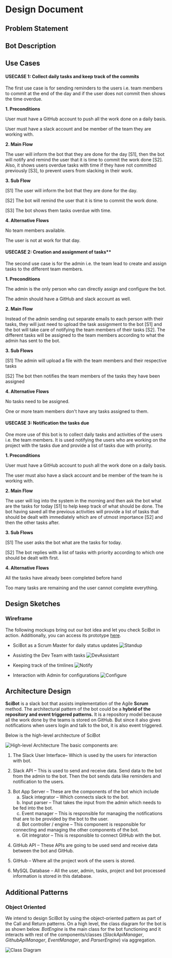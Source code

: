 # Design Document

## Problem Statement

## Bot Description

## Use Cases

#### USECASE 1: Collect daily tasks and keep track of the commits

The first use case is for sending reminders to the users i.e. team members to commit at the end of the day and if the user does not commit then shows the time overdue.

**1. Preconditions**

User must have a GitHub account to push all the work done on a daily basis.

User must have a slack account and be member of the team they are working with.

**2. Main Flow**

The user will inform the bot that they are done for the day [S1], then the bot will notify and remind the user that it is time to commit the work done [S2]. Also, it shows users overdue tasks with time if they have not committed previously [S3], to prevent users from slacking in their work.

**3. Sub Flow**

[S1] The user will inform the bot that they are done for the day.

[S2] The bot will remind the user that it is time to commit the work done.

[S3] The bot shows them tasks overdue with time.

**4. Alternative Flows**

No team members available.

The user is not at work for that day.

#### USECASE 2: Creation and assignment of tasks**

The second use case is for the admin i.e. the team lead to create and assign tasks to the different team members.

**1. Preconditions**

The admin is the only person who can directly assign and configure the bot.

The admin should have a GitHub and slack account as well.

**2. Main Flow**

Instead of the admin sending out separate emails to each person with their tasks, they will just need to upload the task assignment to the bot [S1] and the bot will take care of notifying the team members of their tasks [S2]. The different tasks will be assigned to the team members according to what the admin has sent to the bot.

**3. Sub Flows**

[S1] The admin will upload a file with the team members and their respective tasks

[S2] The bot then notifies the team members of the tasks they have been assigned

**4. Alternative Flows**

No tasks need to be assigned.

One or more team members don&#39;t have any tasks assigned to them.

#### USECASE 3: Notification the tasks due

One more use of this bot is to collect daily tasks and activities of the users i.e. the team members. It is used notifying the users who are working on the project with the tasks due and provide a list of tasks due with priority.

**1. Preconditions**

User must have a GitHub account to push all the work done on a daily basis.

The user must also have a slack account and be member of the team he is working with.

**2. Main Flow**

The user will log into the system in the morning and then ask the bot what are the tasks for today [S1] to help keep track of what should be done. The bot having saved all the previous activities will provide a list of tasks that should be dealt with immediately which are of utmost importance [S2] and then the other tasks after.

**3. Sub Flows**

[S1] The user asks the bot what are the tasks for today.

[S2] The bot replies with a list of tasks with priority according to which one should be dealt with first.

**4. Alternative Flows**

All the tasks have already been completed before hand

Too many tasks are remaining and the user cannot complete everything.

## Design Sketches

### Wireframe  
The following mockups bring out our bot idea and let you check SciBot in action. Additionally, you can access its prototype [here](https://app.walkiebot.co/anon/2n90g-5htfz/story/daily-scrum-meeting "View prototype").

* SciBot as a Scrum Master for daily status updates
![Standup](Mockup/Standup.png?raw=true "Standup")

* Assisting the Dev Team with tasks
![DevAssistant](Mockup/DevAssistant.png?raw=true "DevAssistant")

* Keeping track of the timlines
![Notify](Mockup/Notify.png?raw=true "Notify")

* Interaction with Admin for configurations
![Configure](Mockup/Configure.png?raw=true "Configure")

## Architecture Design

**SciBot** is a slack bot that assists implementation of the Agile **Scrum** method. The architectural pattern of the bot could be a **hybrid of the repository and event triggered patterns.**
It is a repository model because all the work done by the teams is stored on GitHub. But since it also gives notifications when users login and talk to the bot, it is also event triggered.

Below is the high-level architecture of SciBot  

![High-level Architecture](ArchitectureDiagram/MainArchi.jpg?raw=true "High-level Architecture")
The basic components are:

1. The Slack User Interface– Which is used by the users for interaction with bot.

2. Slack API – This is used to send and receive data. Send data to the bot from the admin to the bot. Then the bot sends data like reminders and notification to the users.

3. Bot App Server – These are the components of the bot which include  
&nbsp;&nbsp; a. Slack integrator – Which connects slack to the bot.  
&nbsp;&nbsp; b. Input parser – That takes the input from the admin which needs to be fed into the bot.  
&nbsp;&nbsp; c. Event manager – This is responsible for managing the notifications that are to be provided by the bot to the user.  
&nbsp;&nbsp; d. Bot controller / engine – This component is responsible for connecting and managing the other components of the bot.  
&nbsp;&nbsp; e. Git integrator – This is responsible to connect GitHub with the bot.  

4. GitHub API – These APIs are going to be used send and receive data between the bot and GitHub.

5. GitHub – Where all the project work of the users is stored.

6. MySQL Database – All the user, admin, tasks, project and bot processed information is stored in this database.


## Additional Patterns

### Object Oriented  
We intend to design SciBot by using the object-oriented pattern as part of the Call and Return patterns. On a high level, the class diagram for the bot is as shown below. *BotEngine* is the main class for the bot functioning and it interacts with rest of the components/classes (*SlackApiManager*, *GithubApiManager*, *EventManager*, and *ParserEngine*) via aggregation.

![Class Diagram](ClassDiagram/ClassDiagram.jpg?raw=true "Class Diagram")
